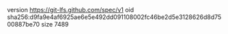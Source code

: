 version https://git-lfs.github.com/spec/v1
oid sha256:d9fa9e4af6925ae6e5e492dd091108002fc46be2d5e3128626d8d7500887be70
size 7489
